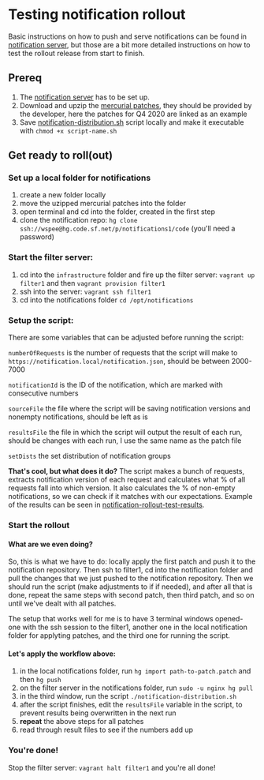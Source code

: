 # Testing notification rollout

Basic instructions on how to push and serve notifications can be found in [notification server](../notification-server.md), but those are a bit more detailed instructions on how to test the rollout release from start to finish.

## Prereq

1. The [notification server](../notification-server.md) has to be set up.
1. Download and upzip the [mercurial patches](./hg-patches), they should be provided by the developer, here the patches for Q4 2020 are linked as an example
1. Save [notification-distribution.sh](https://github.com/ursakacar/scripts-and-scraps/blob/master/notification-distribution/notification-distribution.sh) script locally and make it executable with `chmod +x script-name.sh`

## Get ready to roll(out)

### Set up a local folder for notifications

1. create a new folder locally
1. move the uzipped mercurial patches into the folder
1. open terminal and cd into the folder, created in the first step
1. clone the notification repo: `hg clone ssh://wspee@hg.code.sf.net/p/notifications1/code` (you'll need a password)

### Start the filter server:

1. cd into the `infrastructure` folder and fire up the filter server: `vagrant up filter1` and then `vagrant provision filter1`
1. ssh into the server: `vagrant ssh filter1`
1. cd into the notifications folder `cd /opt/notifications`

### Setup the script:

There are some variables that can be adjusted before running the script:

`numberOfRequests` is the number of requests that the script will make to `https://notification.local/notification.json`, should be between 2000-7000

`notificationId` is the ID of the notification, which are marked with consecutive numbers

`sourceFile` the file where the script will be saving notification versions and nonempty notifications, should be left as is

`resultsFile` the file in which the script will output the result of each run, should be changes with each run, I use the same name as the patch file

`setDists` the set distribution of notification groups

**That's cool, but what does it do?** The script makes a bunch of requests, extracts notification version of each request and calculates what % of all requests fall into which version. It also calculates the % of non-empty notifications, so we can check if it matches with our expectations. Example of the results can be seen in [notification-rollout-test-results](./notification-rollout-test-results).

### Start the rollout

#### What are we even doing?

So, this is what we have to do: locally apply the first patch and push it to the notification repository. Then ssh to filter1, cd into the notification folder and pull the changes that we just pushed to the notification repository. Then we should run the script (make adjustments to if if needed), and after all that is done, repeat the same steps with second patch, then third patch, and so on until we've dealt with all patches.

The setup that works well for me is to have 3 terminal windows opened- one with the ssh session to the filter1, another one in the local notification folder for applyting patches, and the third one for running the script.

#### Let's apply the workflow above:

1. in the local notifications folder, run `hg import path-to-patch.patch` and then `hg push`
1. on the filter server in the notifications folder, run `sudo -u nginx hg pull`
1. in the third window, run the script `./notification-distribution.sh`
1. after the script finishes, edit the `resultsFile` variable in the script, to prevent results being overwritten in the next run
1. **repeat** the above steps for all patches
1. read through result files to see if the numbers add up

### You're done!

Stop the filter server: `vagrant halt filter1` and you're all done!
